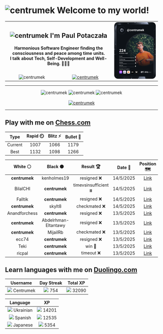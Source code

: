 <h1>
  <img
    src="https://emojis.slackmojis.com/emojis/images/1531849430/4246/blob-sunglasses.gif"
    width="30"
    alt="centrumek"
  />
  Welcome to my world!
</h1>

<table>
  <tbody>
    <tr>
      <td align="center" width="70%" colspan="2">
        <h2>
          <img
            src="https://raw.githubusercontent.com/MartinHeinz/MartinHeinz/master/wave.gif"
            width="30px"
            alt="centrumek"
          />
          I'm Paul Potaczała
        </h2>
        <h4>
          Harmonious Software Engineer finding the consciousness and peace among time units.
          <br/>
          I talk about Tech, Self-Development and Well-Being. 🌿🧘🚀
        </h4>
      </td>
      <td width="30%" rowspan="2">
        <a href="https://app.daily.dev/centrumek">
          <img
            src="./devcard.svg"
            alt="centrumek"
          />
        </a>
      </td>
    </tr>
    <tr align="center">
      <td>
        <img
          src="https://komarev.com/ghpvc/?username=centrumek&label=visitors&color=0e75b6&style=flat"
          alt="centrumek"
        >
      </td>
      <td>
        <a href="https://stackoverflow.com/users/14496012/centrumek">
          <img
            src="https://stackoverflow.com/users/flair/14496012.png?theme=dark"
            alt="centrumek"
          >
        </a>
      </td>
    </tr>
  </tbody>
</table>

---
<div align="center">
  <img 
    src="https://github-readme-stats.vercel.app/api?username=centrumek&show_icons=true&count_private=true&theme=dark&hide_border=true&hide=issues,contribs&bg_color=00000000"
    alt="centrumek"
  />
  <img
    src="https://github-readme-stats.vercel.app/api/top-langs/?username=centrumek&layout=compact&hide_border=true&theme=dark&bg_color=00000000&langs_count=6&exclude_repo=air-statistic-app"
    alt="centrumek"
  />
  <img 
    src="https://github-readme-streak-stats.herokuapp.com?user=centrumek&theme=dark&hide_border=true&background=FFFFFF00"
    alt="centrumek"
  />
  <br/>
  <br/>
  <a href="https://www.buymeacoffee.com/centrumek">
    <img
      src="https://cdn.buymeacoffee.com/buttons/v2/default-orange.png"
      height="50"
      width="210"
      alt="centrumek"
    />
  </a>
</div>

---

## Play with me on [Chess.com](https://www.chess.com/member/centrumek)

<div align="center">
<!--START_SECTION:chessStats-->
<!-- Automatically generated with https://github.com/Balastrong/chess-stats-action -->

| Type | Rapid ⏲️ | Blitz ⚡ | Bullet 🔫 |
|:---:|:---:|:---:|:---:|
| Current | 1007 | 1066 | 1179 |
| Best | 1132 | 1098 | 1266 |

| White ⚪ | Black ⚫ | Result 🏆 | Date 📅 | Position 🗺️ | Type 🕕 |
|:---:|:---:|:---:|:---:|:---:|:---:|
| **centrumek** | kenholmes19 | resigned ❌ | 14/5/2025 | <a href="http://www.ee.unb.ca/cgi-bin/tervo/fen.pl?select=8/8/4k3/8/5K2/3q4/8/8 w - - 6 60">Link</a> | Blitz |
| BilalCHI | **centrumek** | timevsinsufficient ⏸️ | 14/5/2025 | <a href="http://www.ee.unb.ca/cgi-bin/tervo/fen.pl?select=4Q3/5P2/6K1/3k4/8/8/8/8 w - - 3 63">Link</a> | Blitz |
| Falltik | **centrumek** | resigned ❌ | 14/5/2025 | <a href="http://www.ee.unb.ca/cgi-bin/tervo/fen.pl?select=8/8/2k5/5K2/2P5/3P4/1Q6/8 b - - 0 51">Link</a> | Blitz |
| **centrumek** | skylt8 | checkmated ❌ | 14/5/2025 | <a href="http://www.ee.unb.ca/cgi-bin/tervo/fen.pl?select=r3r1k1/p4ppp/8/8/1P2p1n1/P1N1P1Pb/1BPQ1PqP/R3R1K1 w - - 5 21">Link</a> | Blitz |
| Anandforchess | **centrumek** | resigned ❌ | 13/5/2025 | <a href="http://www.ee.unb.ca/cgi-bin/tervo/fen.pl?select=8/3k4/R7/8/3P4/1P6/6PP/6K1 b - - 0 34">Link</a> | Blitz |
| **centrumek** | Abdelrhman-Eltantawy | resigned ❌ | 13/5/2025 | <a href="http://www.ee.unb.ca/cgi-bin/tervo/fen.pl?select=6k1/p2b2pp/8/4r1P1/8/8/3K4/7r w - - 0 32">Link</a> | Blitz |
| **centrumek** | MijailRb | checkmated ❌ | 13/5/2025 | <a href="http://www.ee.unb.ca/cgi-bin/tervo/fen.pl?select=2k3rr/Bpp5/3b4/5p1p/4p1p1/3PR3/PPP1QPP1/R4K1q w - - 4 23">Link</a> | Blitz |
| ecc74 | **centrumek** | resigned ❌ | 13/5/2025 | <a href="http://www.ee.unb.ca/cgi-bin/tervo/fen.pl?select=Q7/ppkn3p/2p4B/3p4/8/3P1RP1/PPP1P2P/R5K1 b - - 0 24">Link</a> | Blitz |
| Teki | **centrumek** | win 🥇 | 13/5/2025 | <a href="http://www.ee.unb.ca/cgi-bin/tervo/fen.pl?select=r3k2r/pp2bppp/3p4/1Q2q3/1P2Pp2/P7/4NPPP/R4RK1 b kq - 2 17">Link</a> | Blitz |
| ricpal | **centrumek** | timeout ❌ | 13/5/2025 | <a href="http://www.ee.unb.ca/cgi-bin/tervo/fen.pl?select=8/6k1/8/8/3P4/6p1/2N3P1/7K b - - 0 60">Link</a> | Blitz |

<!--END_SECTION:chessStats-->
</div>

## Learn languages with me on [Duolingo.com](https://www.duolingo.com/profile/Centrumek)

<div align="center">
<!--START_SECTION:duolingoStats-->
<!-- Automatically generated with https://github.com/centrumek/duolingo-readme-stats-->

| Username | Day Streak | Total XP |
|:---:|:---:|:---:|
| <img src="https://raw.githubusercontent.com/centrumek/duolingo-readme-stats/main/assets/duolingo.png" height="12"> Centrumek | <img src="https://raw.githubusercontent.com/centrumek/duolingo-readme-stats/main/assets/streakinactive.svg" height="12"> 754 | <img src="https://raw.githubusercontent.com/centrumek/duolingo-readme-stats/main/assets/xp.svg" height="12"> 32090 | <img src="https://raw.githubusercontent.com/centrumek/duolingo-readme-stats/main/assets/xp.svg" height="12"> 0 |

| Language | XP |
|:---:|:---:|
| <img src="https://raw.githubusercontent.com/centrumek/duolingo-readme-stats/main/assets/langs/ukrainian.svg" height="12"> Ukrainian | <img src="https://raw.githubusercontent.com/centrumek/duolingo-readme-stats/main/assets/xp.svg" height="12"> 14201 |
| <img src="https://raw.githubusercontent.com/centrumek/duolingo-readme-stats/main/assets/langs/spanish.svg" height="12"> Spanish | <img src="https://raw.githubusercontent.com/centrumek/duolingo-readme-stats/main/assets/xp.svg" height="12"> 12535 |
| <img src="https://raw.githubusercontent.com/centrumek/duolingo-readme-stats/main/assets/langs/japanese.svg" height="12"> Japanese | <img src="https://raw.githubusercontent.com/centrumek/duolingo-readme-stats/main/assets/xp.svg" height="12"> 5354 |

<!--END_SECTION:duolingoStats-->
</div>
<!--
**centrumek/centrumek** is a ✨ _special_ ✨ repository because its `README.md` (this file) appears on your GitHub profile.

Here are some ideas to get you started:

- 🔭 I’m currently working on ...
- 🌱 I’m currently learning ...
- 👯 I’m looking to collaborate on ...
- 🤔 I’m looking for help with ...
- 💬 Ask me about ...
- 📫 How to reach me: ...
- 😄 Pronouns: ...
- ⚡ Fun fact: ...
-->
